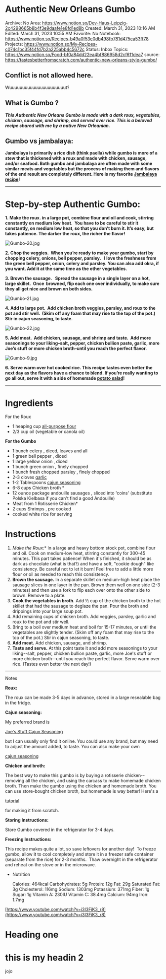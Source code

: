# Authentic New Orleans Gumbo

Archive: No
Area: https://www.notion.so/Dev-Haus-Leipzig-2c4298665b8b4f3e9daafe1e8fd1ed8b
Created: March 31, 2023 10:16 AM
Edited: March 31, 2023 10:55 AM
Favorite: No
Notebook: https://www.notion.so/Recipes-b49a0f53e0db498fb781d475ca53ff78
Projects: https://www.notion.so/My-Recipes-c074c1bc35f44fd7b2a225abb4c5672c
Status: Inbox
Topics: https://www.notion.so/Food-bf0a84dd22ea4bf886958d2cf611dea7
source: https://tastesbetterfromscratch.com/authentic-new-orleans-style-gumbo/

## Conflict is not allowed here. 

Wuuuuuuuuuuuuuuuuuuuuuut? 

## What is Gumbo ?

***This Authentic New Orleans Gumbo is made with a dark roux, vegetables, chicken, sausage, and shrimp, and served over rice. This is a beloved recipe shared with me by a native New Orleanian.***

## Gumbo vs jambalaya:

**Jambalaya is primarily a rice dish (think paella) while gumbo is more of a stew that is thickened with a roux and made with chicken, sausage, and/or seafood. Both gumbo and jambalaya are often made with some similar meats and vegetables but the process of making them and flavors of the end result are completely different. Here is my favorite [Jambalaya recipe](https://tastesbetterfromscratch.com/one-pan-jambalaya/)!**

---

# ****Step-by-step Authentic Gumbo:****

**1. Make the roux. in a large pot, combine flour and oil and cook, stirring constantly on medium low heat.  You have to be careful to stir it constantly, on medium low heat, so that you don’t burn it. It’s easy, but takes patience. The darker the roux, the richer the flavor!**

![Gumbo-20.jpg](Authentic%20New%20Orleans%20Gumbo%2039b0effc4b49414689621f4e27108a46/Gumbo-20.jpg)

**2. Chop the veggies.  When you’re ready to make your gumbo, start by chopping celery, onions, bell pepper, parsley.   I love the freshness from the green bell pepper, onion, celery and parsley. You can also add okra, if you want. Add it at the same time as the other vegetables.**

**3. Brown the sausage.   Spread the sausage in a single layer on a hot, large skillet.  Once  browned, flip each one over individually, to make sure they all get nice and brown on both sides.**

![Gumbo-21.jpg](Authentic%20New%20Orleans%20Gumbo%2039b0effc4b49414689621f4e27108a46/Gumbo-21.jpg)

**4. Add to large pot.  Add chicken broth veggies, parsley, and roux to the pot and stir well.  (Skim off any foam that may rise to the top of the pot.) Stir in cajun seasoning, to taste.**

![Gumbo-22.jpg](Authentic%20New%20Orleans%20Gumbo%2039b0effc4b49414689621f4e27108a46/Gumbo-22.jpg)

**5. Add meat.  Add chicken, sausage, and shrimp and taste.  Add more seasonings to your liking–salt, pepper, chicken bullion paste, garlic, more Joe’s stuff or more chicken broth–until you reach the perfect flavor.**

![Gumbo-9.jpg](Authentic%20New%20Orleans%20Gumbo%2039b0effc4b49414689621f4e27108a46/Gumbo-9.jpg)

**6. Serve warm over hot cooked rice. This recipe tastes even better the next day as the flavors have a chance to blend. If you’re really wanting to go all out, serve it with a side of homemade [potato salad](https://tastesbetterfromscratch.com/traditional-potato-salad/)!**

---

# Ingredients

 For the Roux 

- 1 heaping cup [all-purpose flour](https://amzn.to/3WuUaqR)
- 2/3 cup oil (vegetable or canola oil)

****For the Gumbo****

- 1 bunch celery , diced, leaves and all
- 1 green bell pepper , diced
- 1 large yellow onion , diced
- 1 bunch green onion , finely chopped
- 1 bunch fresh chopped parsley , finely chopped
- 2-3 cloves [garlic](https://amzn.to/3CRtR7a)
- 1-2 Tablespoons [cajun seasoning](https://amzn.to/3Ey4ysz)
- 6-8 cups Chicken broth *
- 12 ounce package andouille sausages , sliced into 'coins' (substitute Polska Kielbasa if you can't find a good Andouille)
- Meat from 1 Rotisserie Chicken*
- 2 cups Shrimps , pre cooked
- cooked white rice for serving

# Instructions

1. **Make the Roux*:** In a large and heavy bottom stock pot, combine flour and oil. Cook on medium-low heat, stirring constantly for 300-45 minutes. This part takes patience! When it's finished, it should be as dark as chocolate (what is that?) and have a soft, "cookie dough" like consistency. Be careful not to let it burn! Feel free to add a little more flour or oil as needed to reach this consistency.
2. **Brown the sausage.** In a separate skillet on medium-high heat place the sausage slices in one layer in the pan. Brown them well on one side (2-3 minutes) and then use a fork to flip each over onto the other side to brown. Remove to a plate.
3. **Cook the vegetables in broth.** Add ½ cup of the chicken broth to the hot skillet that had the sausage to deglaze the pan. Pour the broth and drippings into your large soup pot.
4. Add remaining cups of chicken broth. Add veggies, parsley, garlic and roux to the pot and stir well.
5. Bring to a boil over medium heat and boil for 15-17 minutes, or until the vegetables are slightly tender. (Skim off any foam that may rise to the top of the pot.) Stir in cajun seasoning, to taste.
6. **Add meat.** Add chicken, sausage, and shrimp.
7. **Taste and serve.** At this point taste it and add more seasonings to your liking--salt, pepper, chicken bullion paste, garlic, more Joe's stuff or more chicken broth--until you reach the perfect flavor. Serve warm over rice. (Tastes even better the next day!)

---

Notes

**Roux:**

The roux can be made 3-5 days in advance, stored in a large resealable bag in the fridge.

**Cajun seasoning:**

My preferred brand is

[Joe's Stuff Cajun Seasoning](https://amzn.to/32pHQMw)

but I can usually only find it online. You could use any brand, but may need to adjust the amount added, to taste. You can also make your own

[cajun seasoning](https://www.gimmesomeoven.com/cajun-seasoning/)

**Chicken and broth:**

The best way to make this gumbo is by buying a rotisserie chicken--removing all the chicken, and using the carcass to make homemade chicken broth. Then make the gumbo using the chicken and homemade broth. You can use store-bought chicken broth, but homemade is way better! Here's a

[tutorial](https://tastesbetterfromscratch.com/homemade-chicken-broth-how-to-get-the-most-from-your-rotisserie-chicken/)

for making it from scratch.

**Storing Instructions:**

Store Gumbo covered in the refrigerator for 3-4 days.

**Freezing Instructions:**

This recipe makes quite a lot, so save leftovers for another day!  To freeze gumbo, allow it to cool completely and store it in a freezer safe container (separate from the rice) for 2-3 months.  Thaw overnight in the refrigerator and reheat on the stove or in the microwave.

- Nutrition
    
    Calories: 464kcal
    Carbohydrates: 5g
    Protein: 12g
    Fat: 29g
    Saturated Fat: 3g
    Cholesterol: 116mg
    Sodium: 1303mg
    Potassium: 371mg
    Fiber: 1g
    Sugar: 1g
    Vitamin A: 230IU
    Vitamin C: 38.4mg
    Calcium: 94mg
    Iron: 1.7mg
    

[https://www.youtube.com/watch?v=i3I3FiK3_r8](https://www.youtube.com/watch?v=i3I3FiK3_r8)
# Heading one
# this is my headin 2
jojo